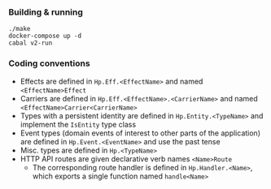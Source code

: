 ### Building & running

```
./make
docker-compose up -d
cabal v2-run
```

### Coding conventions

- Effects are defined in `Hp.Eff.<EffectName>` and named
  `<EffectName>Effect`
- Carriers are defined in `Hp.Eff.<EffectName>.<CarrierName>` and named
  `<EffectName>Carrier<CarrierName>`
- Types with a persistent identity are defined in `Hp.Entity.<TypeName>` and
  implement the `IsEntity` type class
- Event types (domain events of interest to other parts of the application) are
  defined in `Hp.Event.<EventName>` and use the past tense
- Misc. types are defined in `Hp.<TypeName>`
- HTTP API routes are given declarative verb names `<Name>Route`
  - The corresponding route handler is defined in `Hp.Handler.<Name>`, which
    exports a single function named `handle<Name>`
